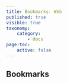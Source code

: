 ```yaml
---
title: Bookmarks: Web
published: true
visible: true
taxonomy:
    category:
        - docs
page-toc:
    active: false
---
```


## Bookmarks
